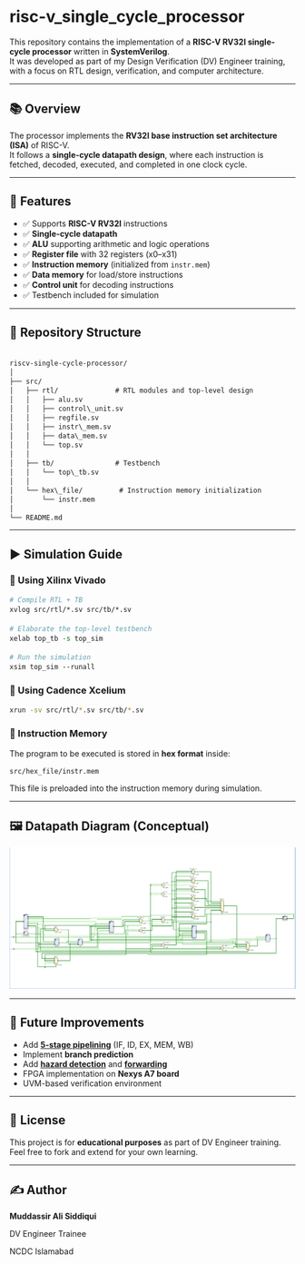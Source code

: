 # risc-v_single_cycle_processor

This repository contains the implementation of a **RISC-V RV32I single-cycle processor** written in **SystemVerilog**.  
It was developed as part of my Design Verification (DV) Engineer training, with a focus on RTL design, verification, and computer architecture.

---

## 📚 Overview
The processor implements the **RV32I base instruction set architecture (ISA)** of RISC-V.  
It follows a **single-cycle datapath design**, where each instruction is fetched, decoded, executed, and completed in one clock cycle.

---

## 🚀 Features
- ✅ Supports **RISC-V RV32I** instructions
- ✅ **Single-cycle datapath**
- ✅ **ALU** supporting arithmetic and logic operations
- ✅ **Register file** with 32 registers (x0–x31)
- ✅ **Instruction memory** (initialized from `instr.mem`)
- ✅ **Data memory** for load/store instructions
- ✅ **Control unit** for decoding instructions
- ✅ Testbench included for simulation

---

## 📂 Repository Structure
```

riscv-single-cycle-processor/
│
├── src/
│   ├── rtl/              # RTL modules and top-level design
│   │   ├── alu.sv
│   │   ├── control\_unit.sv
│   │   ├── regfile.sv
│   │   ├── instr\_mem.sv
│   │   ├── data\_mem.sv
│   │   └── top.sv
│   │
│   ├── tb/               # Testbench
│   │   └── top\_tb.sv
│   │
│   └── hex\_file/         # Instruction memory initialization
│       └── instr.mem
│
└── README.md

````

---

## ▶️ Simulation Guide

### 🔹 Using Xilinx Vivado
```tcl
# Compile RTL + TB
xvlog src/rtl/*.sv src/tb/*.sv

# Elaborate the top-level testbench
xelab top_tb -s top_sim

# Run the simulation
xsim top_sim --runall
````

### 🔹 Using Cadence Xcelium

```bash
xrun -sv src/rtl/*.sv src/tb/*.sv
```

### 🔹 Instruction Memory

The program to be executed is stored in **hex format** inside:

```
src/hex_file/instr.mem
```

This file is preloaded into the instruction memory during simulation.

---

## 🖼️ Datapath Diagram (Conceptual)


![RISC-V Single Cycle Datapath](docs/datapath.png)

---

## 📌 Future Improvements

* Add [**5-stage pipelining**](https://github.com/Ali-975/rv32i-5-stage-pipelined-processor/commit/08cee43783c2a093c5489a0821a3658e63fe5d8b) (IF, ID, EX, MEM, WB)
* Implement **branch prediction**
* Add [**hazard detection**](https://github.com/Ali-975/rv32i-5-stage-pipelined-processor/commit/177310e1dd81e69012b7e9384f76f507c8159f8a) and [**forwarding**](https://github.com/Ali-975/rv32i-5-stage-pipelined-processor/commit/96825b4a35fb8dc1040dc9a78b24160908d3b8a7)
* FPGA implementation on **Nexys A7 board**
* UVM-based verification environment

---

## 📜 License

This project is for **educational purposes** as part of DV Engineer training.
Feel free to fork and extend for your own learning.

---

## ✍️ Author

**Muddassir Ali Siddiqui**

DV Engineer Trainee

NCDC Islamabad
